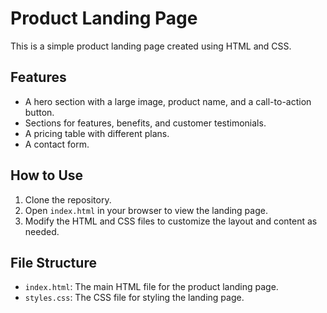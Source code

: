 # Product Landing Page

This is a simple product landing page created using HTML and CSS.

## Features

- A hero section with a large image, product name, and a call-to-action button.
- Sections for features, benefits, and customer testimonials.
- A pricing table with different plans.
- A contact form.

## How to Use

1. Clone the repository.
2. Open `index.html` in your browser to view the landing page.
3. Modify the HTML and CSS files to customize the layout and content as needed.

## File Structure

- `index.html`: The main HTML file for the product landing page.
- `styles.css`: The CSS file for styling the landing page.

